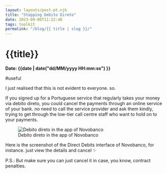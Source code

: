 ```yaml
---
layout: layouts/post-pt.njk
title: "Stopping Debito Direto"
date: 2023-09-06T11:22:48
tags: toolkit
permalink: "/blog/{{ title | slug }}/"
---
```


# {{title}}
**Date: {{date | date("dd/MM/yyyy HH:mm:ss") }}**

#useful

I just realised that this is not evident to everyone. so.

If you signed up for a Portuguese service that regularly takes your money via debito direto, you could cancel the payments through an online service of your bank. no need to call the service provider and ask them kindly, trying to get through the low-tier call centre staff who want to hold on to your payments.

<figure>
  <img src="../../images/debito.webp" alt="Debito direto in the app of Novobanco">
  <figcaption>
    Debito direto in the app of Novobanco
  </figcaption>
</figure>

Here is the screenshot of the Direct Debits interface of Novobanco, for instance. just view the details and cancel ✨

P.S.: But make sure you can just cancel it in case, you know, contract penalties.
